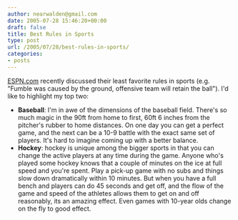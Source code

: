 ```yaml
---
author: nearwalden@gmail.com
date: 2005-07-28 15:46:20+00:00
draft: false
title: Best Rules in Sports
type: post
url: /2005/07/28/best-rules-in-sports/
categories:
- posts
---
```


[ESPN.com](//www.espn.com/") recently discussed their least favorite rules in sports (e.g. "Fumble was caused by the ground, offensive team will retain the ball"). I'd like to highlight my top two:






  * **Baseball**: I'm in awe of the dimensions of the baseball field. There's so much magic in the 90ft from home to first, 60ft 6 inches from the pitcher's rubber to home distances. On one day you can get a perfect game, and the next can be a 10-9 battle with the exact same set of players. It's hard to imagine coming up with a better balance.
  * **Hockey**: hockey is unique among the bigger sports in that you can change the active players at any time during the game. Anyone who's played some hockey knows that a couple of minutes on the ice at full speed and you're spent. Play a pick-up game with no subs and things slow down dramatically within 10 minutes. But when you have a full bench and players can do 45 seconds and get off, and the flow of the game and speed of the athletes allows them to get on and off reasonably, its an amazing effect. Even games with 10-year olds change on the fly to good effect.


